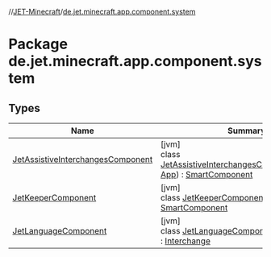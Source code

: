 //[JET-Minecraft](../../index.md)/[de.jet.minecraft.app.component.system](index.md)

# Package de.jet.minecraft.app.component.system

## Types

| Name | Summary |
|---|---|
| [JetAssistiveInterchangesComponent](-jet-assistive-interchanges-component/index.md) | [jvm]<br>class [JetAssistiveInterchangesComponent](-jet-assistive-interchanges-component/index.md)(vendor: [App](../de.jet.minecraft.structure.app/-app/index.md)) : [SmartComponent](../de.jet.minecraft.structure.component/-smart-component/index.md) |
| [JetKeeperComponent](-jet-keeper-component/index.md) | [jvm]<br>class [JetKeeperComponent](-jet-keeper-component/index.md)(vendor: [App](../de.jet.minecraft.structure.app/-app/index.md)) : [SmartComponent](../de.jet.minecraft.structure.component/-smart-component/index.md) |
| [JetLanguageComponent](-jet-language-component/index.md) | [jvm]<br>class [JetLanguageComponent](-jet-language-component/index.md)(vendor: [App](../de.jet.minecraft.structure.app/-app/index.md)) : [Interchange](../de.jet.minecraft.structure.command/-interchange/index.md) |
